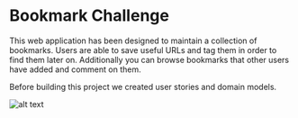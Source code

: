 # Bookmark Challenge #

This web application has been designed to maintain a collection of bookmarks.
Users are able to save useful URLs and tag them in order to find them later on.
Additionally you can browse bookmarks that other users have added and comment on them.

Before building this project we created user stories and domain models.

![alt text](https://imgur.com/HD5NS2Y)
